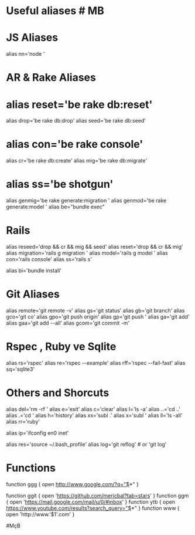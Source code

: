 # Useful aliases # MB

# JS Aliases
alias nn='node '


# AR & Rake  Aliases
# alias reset='be rake db:reset'
alias drop='be rake db:drop'
alias seed='be rake db:seed'
# alias con='be rake console'
alias cr='be rake db:create'
alias mig='be rake db:migrate'
# alias ss='be shotgun'

alias genmig='be rake generate:migration '
alias genmod='be rake generate:model '
alias be="bundle exec"


# Rails
alias reseed='drop && cr && mig && seed'
alias reset='drop && cr && mig'
alias migration='rails g migration '
alias model='rails g model '
alias con='rails console'
alias ss='rails s'

alias bi='bundle install'


# Git Aliases
alias remote='git remote -v'
alias gs='git status'
alias gb='git branch'
alias gco='git co'
alias gpo='git push origin'
alias gp='git push '
alias ga='git add'
alias gaa='git add --all'
alias gcom='git commit -m'


# Rspec , Ruby ve Sqlite
alias rs='rspec'
alias re='rspec --example'
alias rff='rspec --fail-fast'
alias sq='sqlite3'

# Others and Shorcuts

alias del='rm -rf '
alias e='exit'
alias c='clear'
alias l='ls -a'
alias ..='cd ..'
alias .='cd '
alias h='history'
alias xx='subl .'
alias x='subl '
alias ll='ls -all'
alias rr='ruby'


alias ip='ifconfig en0 inet'

alias res='source ~/.bash_profile'
alias log='git reflog' # or 'git log'

# Functions

function ggg {
	open http://www.google.com/?q="$*"
}

function ggit {
  open 'https://github.com/mericbal?tab=stars'
}
function ggm {
  open 'https://mail.google.com/mail/u/0/#inbox'
}
function ytb {
  open https://www.youtube.com/results?search_query="$*"
}
function www {
  open 'http://www.'$1'.com'
}

#MçB